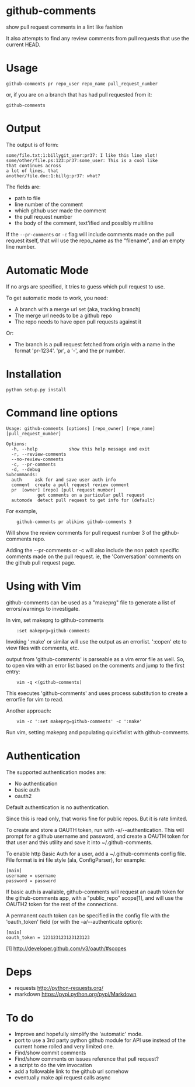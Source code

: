 github-comments
===============

show pull request comments in a lint like fashion

It also attempts to find any review comments
from pull requests that use the current HEAD.

Usage
====

```
github-comments pr repo_user repo_name pull_request_number
```

or, if you are on a branch that has had pull requested
from it:

```
github-comments
```

Output
=====
The output is of form:

```
some/file.txt:1:billygit_user:pr37: I like this line alot!
some/other/file.ps:123:pr37:some_user: This is a cool like
that continues across
a lot of lines, that
another/file.doc:1:billg:pr37: what?
```

The fields are:
- path to file
- line number of the comment
- which github user made the comment
- the pull request number
- the body of the comment, text'ified and possibly multiline

If the ```--pr-comments``` or `-c` flag will include comments
made on the pull request itself, that will use the
repo_name as the "filename", and an empty line number.

Automatic Mode
=============

If no args are specified, it tries to guess
which pull request to use.

To get automatic mode to work, you need:

- A branch with a merge url set (aka, tracking branch)
- The merge url needs to be a github repo
- The repo needs to have open pull requests against it

Or:

- The branch is a pull request fetched from origin with a name in the
  format 'pr-1234'. 'pr', a '-', and the pr number.

Installation
============
```
python setup.py install
```

Command line options
===================
```
Usage: github-comments [options] [repo_owner] [repo_name] [pull_request_number]

Options:
  -h, --help            show this help message and exit
  -r, --review-comments
  --no-review-comments
  -c, --pr-comments
  -d, --debug
Subcommands:
  auth     ask for and save user auth info
  comment  create a pull request review comment
  pr  [owner] [repo] [pull request number]
            get comments on a particular pull request
  automode  detect pull request to get info for (default)
```

For example,
```
    github-comments pr alikins github-comments 3
```

Will show the review comments for pull request number 3
of the github-comments repo.

Adding the --pr-comments or -c  will also include the non
patch specific comments made on the pull request. ie,
the 'Conversation' comments on the github pull request page.

Using with Vim
==============

github-comments can be used as a "makeprg" file to
generate a list of errors/warnings to investigate.

In vim, set makeprg to github-comments
```
    :set makeprg=github-comments
```

Invoking ':make' or similar will use the output
as an errorlist. ':copen' etc to view files
with comments, etc.

output from 'github-comments' is parseable
as a vim error file as well. So, to
open vim with an error list based on
the comments and jump to the first entry:

```
    vim -q <(github-comments)
```

This executes 'github-comments' and uses
process substitution to create a errorfile
for vim to read.

Another approach:

```
    vim -c ':set makeprg=github-comments' -c ':make'
```

Run vim, setting makeprg and populating quickfixlist
with github-comments.

Authentication
==============

The supported authentication modes are:
- No authentication
- basic auth
- oauth2

Default authentication is no authentication.

Since this is read only, that works fine for public
repos. But it is rate limited.

To create and store a OAUTH token, run with -a/--authentication.
This will prompt for a github username and password, and
create a OAUTH token for that user and this utility and save
it into ~/.github-comments.

To enable http Basic Auth for a user, add a ~/.github-comments
config file. File format is ini file style (ala, ConfigParser),
for example:

```
[main]
username = username
password = password
```

If basic auth is available, github-comments will
request an oauth token for the github-comments
app, with a "public_repo" scope[1], and will
use the OAUTH2 token for the rest of the
connections.

A permanent oauth token can be specified
in the config file with the 'oauth_token'
field (or with the -a/--authenticate option):

```
[main]
oauth_token = 123123123123123123
```


[1] http://developer.github.com/v3/oauth/#scopes

Deps
====

- requests http://python-requests.org/
- markdown https://pypi.python.org/pypi/Markdown

To do
=====

- Improve and hopefully simplify the 'automatic' mode.
- port to use a 3rd party python github module for API
  use instead of the current home rolled and very limited one.
- Find/show commit comments
- Find/show comments on issues reference that pull request?
- a script to do the vim invocation
- add a followable link to the github url somehow
- eventually make api request calls async
